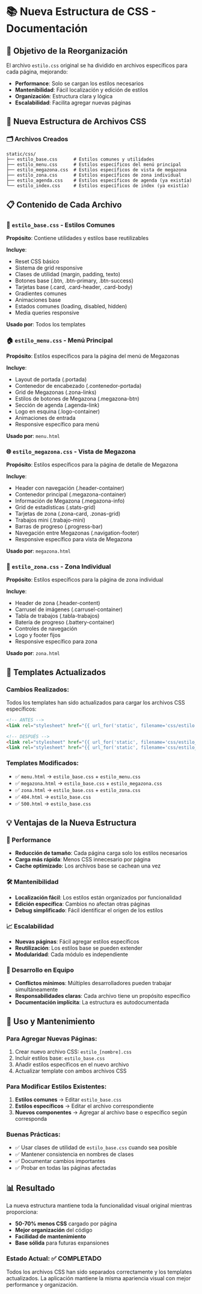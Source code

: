 # 📚 Nueva Estructura de CSS - Documentación

## 🎯 Objetivo de la Reorganización

El archivo `estilo.css` original se ha dividido en archivos específicos para cada página, mejorando:
- **Performance**: Solo se cargan los estilos necesarios
- **Mantenibilidad**: Fácil localización y edición de estilos
- **Organización**: Estructura clara y lógica
- **Escalabilidad**: Facilita agregar nuevas páginas

## 📁 Nueva Estructura de Archivos CSS

### 🗂️ Archivos Creados

```
static/css/
├── estilo_base.css      # Estilos comunes y utilidades
├── estilo_menu.css      # Estilos específicos del menú principal
├── estilo_megazona.css  # Estilos específicos de vista de megazona
├── estilo_zona.css      # Estilos específicos de zona individual
├── estilo_agenda.css    # Estilos específicos de agenda (ya existía)
└── estilo_index.css     # Estilos específicos de index (ya existía)
```

## 📋 Contenido de Cada Archivo

### 🔧 `estilo_base.css` - Estilos Comunes
**Propósito**: Contiene utilidades y estilos base reutilizables

**Incluye**:
- Reset CSS básico
- Sistema de grid responsive
- Clases de utilidad (margin, padding, texto)
- Botones base (.btn, .btn-primary, .btn-success)
- Tarjetas base (.card, .card-header, .card-body)
- Gradientes comunes
- Animaciones base
- Estados comunes (loading, disabled, hidden)
- Media queries responsive

**Usado por**: Todos los templates

### 🏠 `estilo_menu.css` - Menú Principal
**Propósito**: Estilos específicos para la página del menú de Megazonas

**Incluye**:
- Layout de portada (.portada)
- Contenedor de encabezado (.contenedor-portada)
- Grid de Megazonas (.zona-links)
- Estilos de botones de Megazona (.megazona-btn)
- Sección de agenda (.agenda-link)
- Logo en esquina (.logo-container)
- Animaciones de entrada
- Responsive específico para menú

**Usado por**: `menu.html`

### 🌐 `estilo_megazona.css` - Vista de Megazona
**Propósito**: Estilos específicos para la página de detalle de Megazona

**Incluye**:
- Header con navegación (.header-container)
- Contenedor principal (.megazona-container)
- Información de Megazona (.megazona-info)
- Grid de estadísticas (.stats-grid)
- Tarjetas de zona (.zona-card, .zonas-grid)
- Trabajos mini (.trabajo-mini)
- Barras de progreso (.progress-bar)
- Navegación entre Megazonas (.navigation-footer)
- Responsive específico para vista de Megazona

**Usado por**: `megazona.html`

### 🎯 `estilo_zona.css` - Zona Individual
**Propósito**: Estilos específicos para la página de zona individual

**Incluye**:
- Header de zona (.header-content)
- Carrusel de imágenes (.carrusel-container)
- Tabla de trabajos (.tabla-trabajos)
- Batería de progreso (.battery-container)
- Controles de navegación
- Logo y footer fijos
- Responsive específico para zona

**Usado por**: `zona.html`

## 🔄 Templates Actualizados

### Cambios Realizados:
Todos los templates han sido actualizados para cargar los archivos CSS específicos:

```html
<!-- ANTES -->
<link rel="stylesheet" href="{{ url_for('static', filename='css/estilo.css') }}">

<!-- DESPUÉS -->
<link rel="stylesheet" href="{{ url_for('static', filename='css/estilo_base.css') }}">
<link rel="stylesheet" href="{{ url_for('static', filename='css/estilo_[especifico].css') }}">
```

### Templates Modificados:
- ✅ `menu.html` → `estilo_base.css` + `estilo_menu.css`
- ✅ `megazona.html` → `estilo_base.css` + `estilo_megazona.css`
- ✅ `zona.html` → `estilo_base.css` + `estilo_zona.css`
- ✅ `404.html` → `estilo_base.css`
- ✅ `500.html` → `estilo_base.css`

## 💡 Ventajas de la Nueva Estructura

### 🚀 Performance
- **Reducción de tamaño**: Cada página carga solo los estilos necesarios
- **Carga más rápida**: Menos CSS innecesario por página
- **Cache optimizado**: Los archivos base se cachean una vez

### 🛠️ Mantenibilidad
- **Localización fácil**: Los estilos están organizados por funcionalidad
- **Edición específica**: Cambios no afectan otras páginas
- **Debug simplificado**: Fácil identificar el origen de los estilos

### 📈 Escalabilidad
- **Nuevas páginas**: Fácil agregar estilos específicos
- **Reutilización**: Los estilos base se pueden extender
- **Modularidad**: Cada módulo es independiente

### 👥 Desarrollo en Equipo
- **Conflictos mínimos**: Múltiples desarrolladores pueden trabajar simultáneamente
- **Responsabilidades claras**: Cada archivo tiene un propósito específico
- **Documentación implícita**: La estructura es autodocumentada

## 🔧 Uso y Mantenimiento

### Para Agregar Nuevas Páginas:
1. Crear nuevo archivo CSS: `estilo_[nombre].css`
2. Incluir estilos base: `estilo_base.css`
3. Añadir estilos específicos en el nuevo archivo
4. Actualizar template con ambos archivos CSS

### Para Modificar Estilos Existentes:
1. **Estilos comunes** → Editar `estilo_base.css`
2. **Estilos específicos** → Editar el archivo correspondiente
3. **Nuevos componentes** → Agregar al archivo base o específico según corresponda

### Buenas Prácticas:
- ✅ Usar clases de utilidad de `estilo_base.css` cuando sea posible
- ✅ Mantener consistencia en nombres de clases
- ✅ Documentar cambios importantes
- ✅ Probar en todas las páginas afectadas

## 📊 Resultado

La nueva estructura mantiene toda la funcionalidad visual original mientras proporciona:
- **50-70% menos CSS** cargado por página
- **Mejor organización** del código
- **Facilidad de mantenimiento**
- **Base sólida** para futuras expansiones

### Estado Actual: ✅ COMPLETADO
Todos los archivos CSS han sido separados correctamente y los templates actualizados. La aplicación mantiene la misma apariencia visual con mejor performance y organización.
